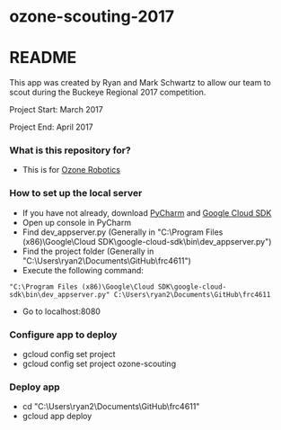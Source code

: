 # ozone-scouting-2017
# README #

This app was created by Ryan and Mark Schwartz to allow our team to scout during the Buckeye Regional 2017 competition.

Project Start: March 2017

Project End: April 2017

### What is this repository for? ###

* This is for [Ozone Robotics](http://olentangyfrc.org/scouting)

### How to set up the local server ###

* If you have not already, download [PyCharm](https://www.jetbrains.com/pycharm/download/#section=windows) and [Google Cloud SDK](https://cloud.google.com/sdk/downloads)
* Open up console in PyCharm
* Find dev_appserver.py (Generally in "C:\Program Files (x86)\Google\Cloud SDK\google-cloud-sdk\bin\dev_appserver.py")
* Find the project folder (Generally in "C:\Users\ryan2\Documents\GitHub\frc4611")
* Execute the following command:
~~~
"C:\Program Files (x86)\Google\Cloud SDK\google-cloud-sdk\bin\dev_appserver.py" C:\Users\ryan2\Documents\GitHub\frc4611
~~~
* Go to localhost:8080

### Configure app to deploy ###

* gcloud config set project <project-id>
* gcloud config set project ozone-scouting

### Deploy app ###

* cd "C:\Users\ryan2\Documents\GitHub\frc4611"
* gcloud app deploy
